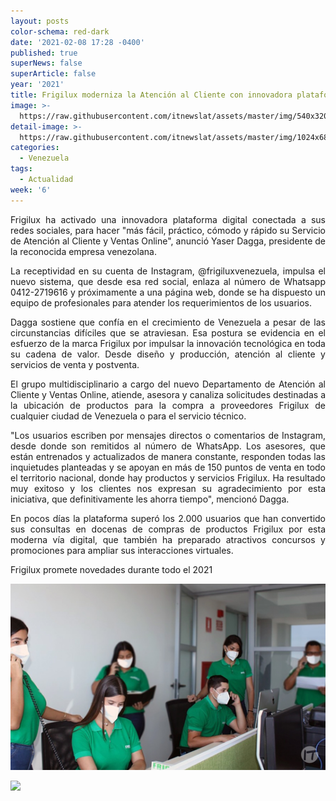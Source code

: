 ```yaml
---
layout: posts
color-schema: red-dark
date: '2021-02-08 17:28 -0400'
published: true
superNews: false
superArticle: false
year: '2021'
title: Frigilux moderniza la Atención al Cliente con innovadora plataforma digital
image: >-
  https://raw.githubusercontent.com/itnewslat/assets/master/img/540x320/Frigilux-Centro-p.jpg
detail-image: >-
  https://raw.githubusercontent.com/itnewslat/assets/master/img/1024x680/Frigilux-Centro-g.jpg
categories:
  - Venezuela
tags:
  - Actualidad
week: '6'
---
```


<p style="text-align: justify;"><strong> </strong></p>
<p style="text-align: justify;">Frigilux ha activado una innovadora plataforma digital conectada a sus redes sociales, para hacer "más fácil, práctico, cómodo y rápido su Servicio de Atención al Cliente y Ventas Online", anunció Yaser Dagga, presidente de la reconocida empresa venezolana.</p>
<p style="text-align: justify;">La receptividad en su cuenta de Instagram, @frigiluxvenezuela, impulsa el nuevo sistema, que desde esa red social, enlaza al número de Whatsapp 0412-2719616 y próximamente a una página web, donde se ha dispuesto un equipo de profesionales para atender los requerimientos de los usuarios.</p>
<p style="text-align: justify;">Dagga sostiene que confía en el crecimiento de Venezuela a pesar de las circunstancias difíciles que se atraviesan. Esa postura se evidencia en el esfuerzo de la marca Frigilux por impulsar la innovación tecnológica en toda su cadena de valor. Desde diseño y producción,  atención al cliente y servicios de venta y postventa.</p>
<p style="text-align: justify;">El grupo multidisciplinario a cargo del nuevo Departamento de Atención al Cliente y Ventas Online, atiende, asesora y canaliza solicitudes destinadas a la ubicación de productos para la compra a proveedores Frigilux de cualquier ciudad de Venezuela o para el servicio técnico.</p>
<p style="text-align: justify;">"Los usuarios escriben por mensajes directos o comentarios de Instagram, desde donde son remitidos al número de WhatsApp. Los asesores, que están entrenados y actualizados de manera constante, responden todas las inquietudes planteadas y se apoyan en más de 150 puntos de venta en todo el territorio nacional, donde hay productos y servicios Frigilux. Ha resultado muy exitoso y los clientes nos expresan su agradecimiento por esta iniciativa, que definitivamente les ahorra tiempo", mencionó Dagga.</p>
<p style="text-align: justify;">En pocos días la plataforma superó los 2.000 usuarios que han convertido sus consultas en docenas de compras de  productos Frigilux por esta moderna vía digital, que también ha preparado atractivos concursos y promociones para ampliar sus interacciones virtuales.</p>
<p style="text-align: justify;">Frigilux promete novedades durante todo el 2021</p>

![](https://raw.githubusercontent.com/itnewslat/assets/master/img/540x320/Frigilux-Centro-p.jpg)


<img src="https://tracker.metricool.com/c3po.jpg?hash=56f88a41e39ab42c063cc51676587a04"/>